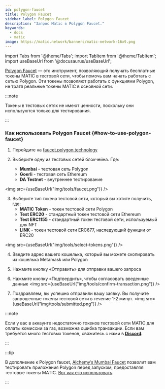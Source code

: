 ```yaml
---
id: polygon-faucet
title: Polygon Faucet
sidebar_label: Polygon Faucet
description: "Запрос Matic в Polygon Faucet."
keywords:
  - docs
  - matic
image: https://matic.network/banners/matic-network-16x9.png
---
```

import Tabs from '@theme/Tabs';
import TabItem from '@theme/TabItem';
import useBaseUrl from '@docusaurus/useBaseUrl';

[Polygon Faucet](https://faucet.polygon.technology/) — это инструмент, позволяющий получать бесплатные токены MATIC в тестовой сети, чтобы помочь вам начать работать с сетью Polygon. Эти токены позволяют работать с функциями Polygon, не тратя реальные токены MATIC в основной сети.

:::note

Токены в тестовых сетях не имеют ценности, поскольку они используются только для тестирования.

:::

### Как использовать Polygon Faucet {#how-to-use-polygon-faucet}

1. Перейдите на [faucet.polygon.technology](https://faucet.polygon.technology/)

2. Выберите одну из тестовых сетей блокчейна. Где:
    - **Mumbai** - тестовая сеть Polygon
    - **Goerli** - тестовая сеть Ethereum
    - **DA Testnet** - внутреннее тестирование


 <img src={useBaseUrl("img/tools/faucet.png")} />


3. Выберите тип токена тестовой сети, который вы хотите получить, где:
   - **MATIC Token** - токен тестовой сети Polygon
   - **Test ERC20** - стандартный токен тестовой сети Ethereum
   - **Test ERC1155** - стандартный токен тестовой сети, используемый для NFT
   - **LINK** - токен тестовой сети ERC677, наследующий функции от ERC20

<img src={useBaseUrl("img/tools/select-tokens.png")} />

4. Введите адрес вашего кошелька, который вы можете скопировать из кошелька Metamask или Polygon

5. Нажмите кнопку «Отправить» для отправки вашего запроса

6. Нажмите кнопку «Подтвердить», чтобы согласовать введенные данные
<img src={useBaseUrl("img/tools/confirm-transaction.png")} />

7. Поздравляем, вы успешно отправили вашу заявку. Вы получите запрошенные токены тестовой сети в течение 1-2 минут.
<img src={useBaseUrl("img/tools/submitted.png")} />

:::note

Если у вас в аккаунте недостаточно токенов тестовой сети MATIC для оплаты комиссии за газ, возможна ошибка транзакции. Если вам требуется много тестовых токенов, свяжитесь с нами в <ins>**[Discord](https://discord.com/invite/polygon)**</ins>.

:::

:::tip

В дополнение к Polygon faucet, [Alchemy’s Mumbai Faucet](https://mumbaifaucet.com/) позволит вам тестировать приложения Polygon перед запуском, предоставляя тестовые токены MATIC. [Вот как его использовать](/docs/develop/tools/alchemy-faucet).

:::